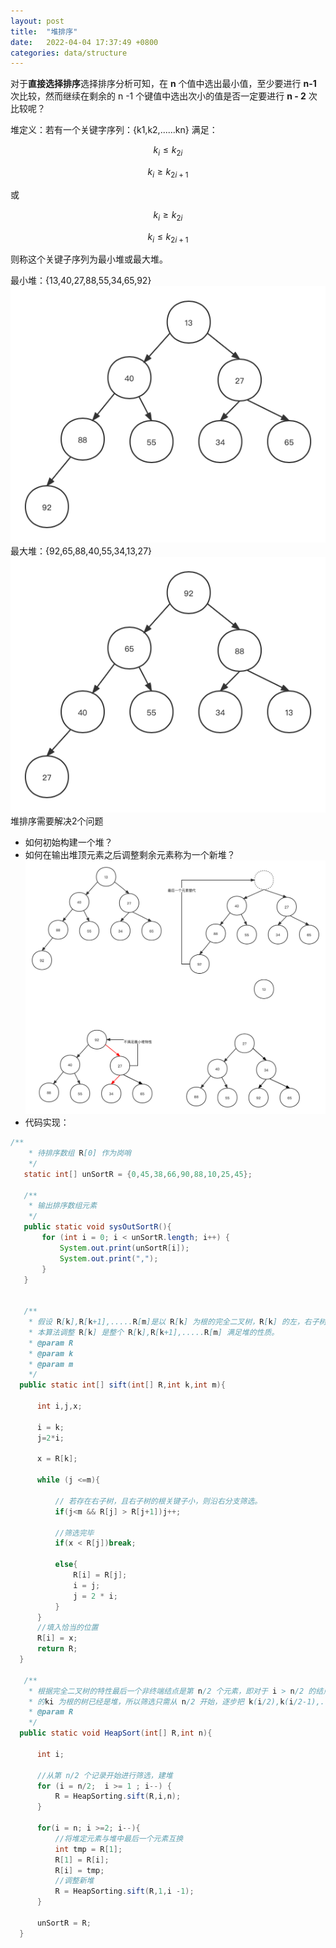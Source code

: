 ```yaml
---
layout: post
title:  "堆排序"
date:   2022-04-04 17:37:49 +0800
categories: data/structure
---
```

对于**直接选择排序**选择排序分析可知，在 **n** 个值中选出最小值，至少要进行 **n-1** 次比较，然而继续在剩余的 n -1 个键值中选出次小的值是否一定要进行 **n - 2** 次比较呢？

堆定义：若有一个关键字序列：{k1,k2,......kn} 满足：

$$
k_{i} \leq k_{2i}
$$

$$
k_{i} \geq k_{2i+1} 
$$

或

$$
k_{i} \geq k_{2i}
$$

$$
k_{i} \leq k_{2i+1}
$$

则称这个关键子序列为最小堆或最大堆。

最小堆：{13,40,27,88,55,34,65,92}
![最小堆](/assets/堆排序.png)
最大堆：{92,65,88,40,55,34,13,27}
![最大堆](/assets/大堆排序.png)
堆排序需要解决2个问题
- 如何初始构建一个堆？
- 如何在输出堆顶元素之后调整剩余元素称为一个新堆？
![堆筛选](/assets/堆筛选.png)
- 代码实现：


~~~java
/**
    * 待排序数组 R[0] 作为岗哨
    */
   static int[] unSortR = {0,45,38,66,90,88,10,25,45};

   /**
    * 输出排序数组元素
    */
   public static void sysOutSortR(){
       for (int i = 0; i < unSortR.length; i++) {
           System.out.print(unSortR[i]);
           System.out.print(",");
       }
   }


   /**
    * 假设 R[k],R[k+1],.....R[m]是以 R[k] 为根的完全二叉树，R[k] 的左，右子树满足堆的性质。
    * 本算法调整 R[k] 是整个 R[k],R[k+1],.....R[m] 满足堆的性质。
    * @param R
    * @param k
    * @param m
    */
  public static int[] sift(int[] R,int k,int m){

      int i,j,x;

      i = k;
      j=2*i;

      x = R[k];

      while (j <=m){

          // 若存在右子树，且右子树的根关键子小，则沿右分支筛选。
          if(j<m && R[j] > R[j+1])j++;

          //筛选完毕
          if(x < R[j])break;

          else{
              R[i] = R[j];
              i = j;
              j = 2 * i;
          }
      }
      //填入恰当的位置
      R[i] = x;
      return R;
  }

   /**
    * 根据完全二叉树的特性最后一个非终端结点是第 n/2 个元素，即对于 i > n/2 的结点 ki 都没有孩子结点，因此以这样
    * 的ki 为根的树已经是堆，所以筛选只需从 n/2 开始，逐步把 k(i/2),k(i/2-1),....k0 为根的子树 "筛选" 成堆。
    * @param R
    */
  public static void HeapSort(int[] R,int n){

      int i;

      //从第 n/2 个记录开始进行筛选，建堆
      for (i = n/2;  i >= 1 ; i--) {
          R = HeapSorting.sift(R,i,n);
      }

      for(i = n; i >=2; i--){
          //将堆定元素与堆中最后一个元素互换
          int tmp = R[1];
          R[1] = R[i];
          R[i] = tmp;
          //调整新堆
          R = HeapSorting.sift(R,1,i -1);
      }

      unSortR = R;
  }
~~~